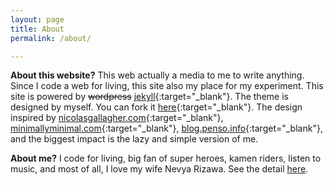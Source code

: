 ```yaml
---
layout: page
title: About
permalink: /about/

---
```


**About this website?** This web actually a media to me to write anything. Since I code a web for living, this site also my place for my experiment. This site is powered by <strike>wordpress</strike> [jekyll](http://jekyllrb.com){:target="_blank"}. The theme is designed by myself. You can fork it [here](https://github.com/riderm4n/riderm4n.github.io){:target="_blank"}. The design inspired by [nicolasgallagher.com](http://nicolasgallagher.com/){:target="_blank"}, [minimallyminimal.com](http://www.minimallyminimal.com/){:target="_blank"}, [blog.penso.info](http://blog.penso.info){:target="_blank"}, and the biggest impact is the lazy and simple version of me.

**About me?** I code for living, big fan of super heroes, kamen riders, listen to music, and most of all, I love my wife Nevya Rizawa. See the detail [here](faq.html).
